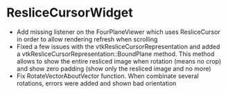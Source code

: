 # ResliceCursorWidget

- Add missing listener on the FourPlaneViewer which uses ResliceCursor in order to allow rendering refresh when scrolling
- Fixed a few issues with the vtkResliceCursorRepresentation and added a vtkResliceCursorRepresentation::BoundPlane method. This method allows to show the entire resliced image when rotation (means no crop) and show zero padding (show only the resliced image and no more)
- Fix RotateVectorAboutVector function. When combinate several rotations, errors were added and shown bad orientation
